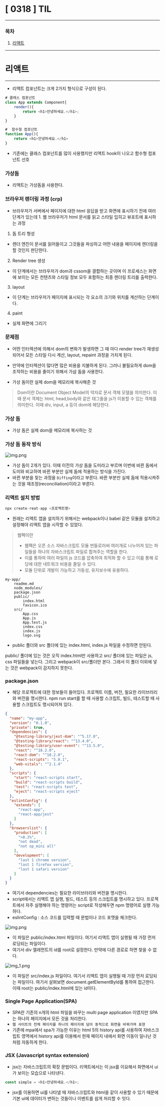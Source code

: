 # [ 0318 ] TIL

---

### 목차

1. [리액트](#-서론)

---


# 리액트

---


- 리액트 컴포넌트는 크게 2가지 형식으로 구성이 된다.

```javascript
# 클래스 컴포넌트
class App extends Component{
    render(){
        return <h1>안녕하세요.</h1>;
    }
}

#  함수형 컴포넌트
function App(){
    return <h1>안녕하세요.</h1>
}

```

- 기존에는 클래스 컴포넌트를 많이 사용했지만 리액트 hook이 나오고 함수형 컴포넌트 선호



### 가상돔

- 리액트는 가상돔을 사용한다.

### 브라우저 렌더링 과정 (crp)
- 브라우저가 서버에서 페이지에 대한 html 응답을 받고 화면에 표시하기 전에 여러 단계가 있는데 1. 웹 브라우저가 html 문서를 읽고 스타일 입히고 뷰포트에 표시하는 과정

1. 돔 트리 형성
- 렌더 엔진이 문서를 읽어들이고 그것들을 파싱하고 어떤 내용을 페이지에 렌더링을 할 것인지 판단한다.

2. Render tree 생성
- 이 단계에서는 브라우저가 dom과 cssom을 결합하는 곳이며 이 프로세스는 화면에 보이는 모든 컨텐츠와 스타일 정보 모두 포함하는 최종 렌더링 트리를 출력한다.

3. layout
- 이 단계는 브라우저가 페이지에 표시되는 각 요소의 크기와 위치를 계산하는 단계이다.

4. paint
- 실제 화면에 그리기

### 문제점
- 어떤 인터렉션에 의해서 dom의 변화가 발생하면 그 때 마다 render tree가 재생성되어서 모든 스타일 다시 계산,  layout, repaint 과정을 가치게 된다.

- 만약에 인터렉션이 많다면 많은 비용을 지불하게 된다. 그러니 불필요하게 dom을 조작하는 비용을 줄이기 위해서 가삼 돔을 사용한다.

- 가상 돔이란 실제 dom을 메모리에 복사해준 것


> Dom이란 Document Object Model의 약자로 문서 객체 모델을 의미한다. 이때 문서 객체는 html, head,body와 같은 태그들을 js가 이용할 수 있는 객체를 의미한다.
이때 div, input, a 등이 dom에 해당한다.

### 가상 돔
- 가상 돔은 실제 dom을 메모리에 복사하는 것

### 가상 돔 동작 방식
![img.png](../../img/가상돔.png)

- 가상 돔이 2개가 있다. 이때 이전의 가상 돔을 도미라고 부르며 이번에 바뀐 돔에서 도미와 비교하여 바뀐 부분만 실제 돔에 적용하는 방식을 가진다.
- 바뀐 부분을 찾는 과정을 `Diffing`이라고 부른다. 바뀐 부분만 실제 돔에 적용시켜주는 것을 재조정(reconciliation)이라고 부른다.


### 리액트 설치 방법
```js
npx create-reat-app <프로젝트명>
```
- 원래는 리액트 앱을 설치하기 위해서는 webpack이나 babel 같은 모듈을 설치하고 설정해야 리액트 앱을 시작할 수 있었다. 

> 웹펙이란
> - 웹팩은 오픈 소스 자바스크립트 모듈 번들로러써 여러개로 나누어져 있는 파일들을 하나의 자바스크립트 파일로 합쳐주는 역할을 한다.
> - 이를 통하여 여러 파일의  js 코드를 압축하여 최적화 할 수 있고 이를 통해 로딩에 대한 네트워크 비용을 줄일 수 있다.
> - 모듈 단위로 개발이 가능하고 가동성, 유지보수에 유용하다.



```
my-app/
    readme.md
    node_modules/
    package.json
    public/
        index.html
        favicon.ico
    src/
        App.css
        App.js
        App.test.js
        index.css
        index.js
        logo.svg
```

- public 폴더와 src 폴더에 있는 index.html, index.js 파일을 수정하면 안된다.

public/ 폴더에 있는 것은 오직 index.html만 사용하고 src/ 폴더에 있는 파일은 js, css 파일들을 넣는다. 그리고 webpack이 src/폴더만 본다. 그래서 이 폴더 이외에 넣는 것은 webpack이 감지하지 못한다.


### package.json
- 해당 프로젝트에 대한 정보들이 들어있다. 프로젝트 이름, 버전, 필요한 라이브러리와 버전을 명시한다. npm run start를 할 때 사용할 스크립트, 빌드, 테스트할 때 사용할 스크립트도 명시되어져 있다.


```json
{
  "name": "my-app",
  "version": "0.1.0",
  "private": true,
  "dependencies": {
    "@testing-library/jest-dom": "^5.17.0",
    "@testing-library/react": "^13.4.0",
    "@testing-library/user-event": "^13.5.0",
    "react": "^18.2.0",
    "react-dom": "^18.2.0",
    "react-scripts": "5.0.1",
    "web-vitals": "^2.1.4"
  },
  "scripts": {
    "start": "react-scripts start",
    "build": "react-scripts build",
    "test": "react-scripts test",
    "eject": "react-scripts eject"
  },
  "eslintConfig": {
    "extends": [
      "react-app",
      "react-app/jest"
    ]
  },
  "browserslist": {
    "production": [
      ">0.2%",
      "not dead",
      "not op_mini all"
    ],
    "development": [
      "last 1 chrome version",
      "last 1 firefox version",
      "last 1 safari version"
    ]
  }
}
```

- 여기서 dependencies는 필요한 라이브러리와 버전을 명시한다.
- script에서는 리액트 앱 실행, 빌드,  테스트 등의 스크립트를 명시하고 있다. 프로젝트에서 자주 실행해야 하는 명령어는 script로 작성해두면 npm 명령어로 실행 가능하다.
- eslintConfig : 소스 코드를 입력할 때 문법이나 코드 포맷을 체크한다.



![img.png](../../img/index.png)

- 이 파일은 public/index.html 파일이다. 여기서 리액트 앱이 실행될 때 가장 먼저 로딩되는 파일이다.
- 여기서 div 엘레먼트의 id를 root로 설정한다. 만약에 다른 경로로 하면 찾을 수 없다.

![img_1.png](../../img/indexjs.png)
- 이 파일은 src/index.js 파일이다. 여기서 리액트 앱이 실행될 때 가장 먼저 로딩되는 파일이다. 여기서 살펴보면 document.getElementById를 통하여 접근한다. 이때 root는 public/index.html에 있는 id이다.


### Single Page Application(SPA)
- SPA란 기존의 n개의 html 파일을 바꾸는 multi page application 이였지만 SPA는 하나의 페이지에서 모든 것을 처리한다.
- `웹 사이트의 전체 페이지를 하나의 페이지에 담아 동적으로 화면을 바꿔가며 표현`
- 기존에 mpa에서 spa가 가능한 이유는 html 5의 history api를 사용하여 자바스크립트 영역에서 history api를 이용해서 현재 페이지 내에서 화면 이동이 일나난 것처럼 자동하게 한다.


### JSX (Javascript syntax extension)
- jsx는 자바스크립트의 확장 문법이다. 리액트에서는 이 jsx를 이요해서 화면에서 ui가 보이는 모습으로 나타낸다.
```js
const simple = <h1>안녕하세요.</h1>;
```

- jsx를 이용하면 ui를 나타낼 때 자바스크립트와 html을 같이 사용할 수 있기 때문에 기본 ui에 데이터가 변하는 것들이나 이벤트를 쉽게 처리할 수 잇다.

